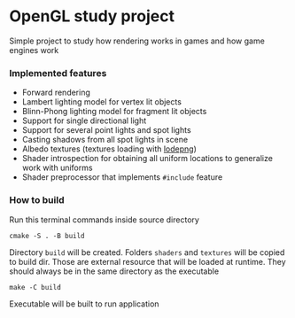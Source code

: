 # OpenGL study project

Simple project to study how rendering works in games and how
game engines work

### Implemented features

* Forward rendering
* Lambert lighting model for vertex lit objects
* Blinn-Phong lighting model for fragment lit objects
* Support for single directional light
* Support for several point lights and spot lights
* Casting shadows from all spot lights in scene
* Albedo textures (textures loading with [lodepng](https://github.com/lvandeve/lodepng))
* Shader introspection for obtaining all uniform locations
to generalize work with uniforms
* Shader preprocessor that implements `#include` feature

### How to build

Run this terminal commands inside source directory

`cmake -S . -B build`

Directory `build` will be created. Folders
`shaders` and `textures` will be copied to build dir.
Those are external resource that will be loaded at runtime.
They should always be in the same directory as the executable

`make -C build`

Executable will be built to run application